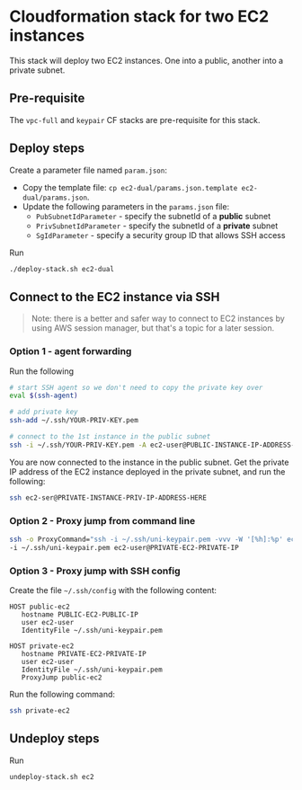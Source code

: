 # Cloudformation stack for two EC2 instances

This stack will deploy two EC2 instances. One into a public, another into a private subnet.

## Pre-requisite

The `vpc-full` and `keypair` CF stacks are pre-requisite for this stack.

## Deploy steps

Create a parameter file named `param.json`:
- Copy the template file: `cp ec2-dual/params.json.template ec2-dual/params.json`.
- Update the following parameters in the `params.json` file:
  - `PubSubnetIdParameter` - specify the subnetId of a **public** subnet
  - `PrivSubnetIdParameter` - specify the subnetId of a **private** subnet
  - `SgIdParameter` - specify a security group ID that allows SSH access

Run

```Bash
./deploy-stack.sh ec2-dual
```

## Connect to the EC2 instance via SSH

> Note: there is a better and safer way to connect to EC2 instances by using AWS session manager, but that's
a topic for a later session.

### Option 1 - agent forwarding

Run the following

```Bash
# start SSH agent so we don't need to copy the private key over
eval $(ssh-agent)

# add private key
ssh-add ~/.ssh/YOUR-PRIV-KEY.pem

# connect to the 1st instance in the public subnet
ssh -i ~/.ssh/YOUR-PRIV-KEY.pem -A ec2-user@PUBLIC-INSTANCE-IP-ADDRESS-HERE
```

You are now connected to the instance in the public subnet. Get the private IP address of the EC2 instance
deployed in the private subnet, and run the following:

```Bash
ssh ec2-ser@PRIVATE-INSTANCE-PRIV-IP-ADDRESS-HERE
```

### Option 2 - Proxy jump from command line

```Bash
ssh -o ProxyCommand="ssh -i ~/.ssh/uni-keypair.pem -vvv -W '[%h]:%p' ec2-user@PUBLIC-EC2-PUBLIC-IP" \
-i ~/.ssh/uni-keypair.pem ec2-user@PRIVATE-EC2-PRIVATE-IP
```

### Option 3 - Proxy jump with SSH config

Create the file `~/.ssh/config` with the following content:

```
HOST public-ec2
   hostname PUBLIC-EC2-PUBLIC-IP
   user ec2-user
   IdentityFile ~/.ssh/uni-keypair.pem

HOST private-ec2
   hostname PRIVATE-EC2-PRIVATE-IP
   user ec2-user
   IdentityFile ~/.ssh/uni-keypair.pem
   ProxyJump public-ec2
```

Run the following command:

```Bash
ssh private-ec2
```


## Undeploy steps

Run

```Bash
undeploy-stack.sh ec2
```
